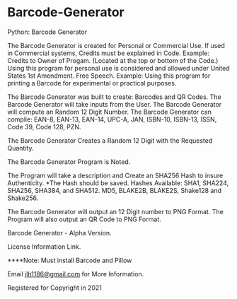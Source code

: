 # Barcode-Generator
Python: Barcode Generator

The Barcode Generator is created for Personal or Commercial Use. If used in Commercial systems, Credits must be explained in Code. Example: Credits to Owner of Progam. (Located at the top or bottom of the Code.) Using this program for personal use is considered and allowed under United States 1st Amendment. Free Speech. Example: Using this program for printing a Barcode for experimental or practical purposes. 

The Barcode Generator was built to create: Barcodes and QR Codes. The Barcode Generator will take inputs from the User. The Barcode Generator will compute an Random 12 Digit Number. The Barcode Generator can complie: EAN-8, EAN-13, EAN-14, UPC-A, JAN, ISBN-10, ISBN-13, ISSN, Code 39, Code 128, PZN. 

The Barcode Generator Creates a Random 12 Digit with the Requested Quantity. 

The Barcode Generator Program is Noted. 

The Program will take a description and Create an SHA256 Hash to insure Authenticity. 
*The Hash should be saved.
Hashes Available: SHA1, SHA224, SHA256, SHA384, and SHA512. MD5, BLAKE2B, BLAKE2S, Shake128 and Shake256. 

The Barcode Generator will output an 12 Digit number to PNG Format. The Program will also output an QR Code to PNG Format.



Barcode Generator - Alpha Version.

License Information Link.

****Note: Must install Barcode and Pillow

Email jlh1186@gmail.com for More Information.

Registered for Copyright in 2021

